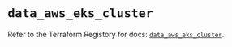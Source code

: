 # `data_aws_eks_cluster`

Refer to the Terraform Registory for docs: [`data_aws_eks_cluster`](https://registry.terraform.io/providers/hashicorp/aws/5.10.0/docs/data-sources/eks_cluster).
